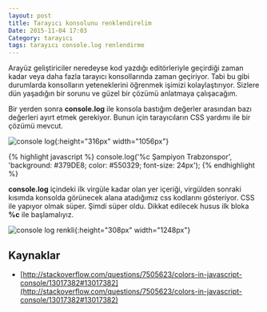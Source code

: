 ```yaml
---
layout: post
title: Tarayıcı konsolunu renklendirelim
Date: 2015-11-04 17:03
Category: tarayıcı
tags: tarayıcı console.log renlendirme
---
```


Arayüz geliştiriciler neredeyse kod yazdığı editörleriyle geçirdiği zaman kadar veya daha fazla tarayıcı konsollarında zaman geçiriyor. Tabi bu gibi durumlarda konsolların yeteneklerini öğrenmek işimizi kolaylaştırıyor. Sizlere dün yaşadığın bir sorunu ve güzel bir çözümü anlatmaya çalışacağım.

Bir yerden sonra **console.log** ile konsola bastığım değerler arasından bazı değerleri ayırt etmek gerekiyor. Bunun için tarayıcıların CSS yardımı ile bir çözümü mevcut.

![console log](http://fatihhayrioglu.com/images/console-log-1.png){:height="316px" width="1056px"}

{% highlight javascript %}
console.log('%c Şampiyon Trabzonspor', 'background: #379DE8; color: #550329; font-size: 24px');
{% endhighlight %}

**console.log** içindeki ilk virgüle kadar olan yer içeriği, virgülden sonraki kısımda konsolda görünecek alana atadığımız css kodlarını gösteriyor. CSS ile yapıyor olmak süper. Şimdi süper oldu. Dikkat edilecek husus ilk bloka **%c** ile başlamalıyız.

![console log renkli](http://fatihhayrioglu.com/images/console-log-2.png){:height="308px" width="1248px"}

## Kaynaklar

 - [http://stackoverflow.com/questions/7505623/colors-in-javascript-console/13017382#13017382](http://stackoverflow.com/questions/7505623/colors-in-javascript-console/13017382#13017382) 